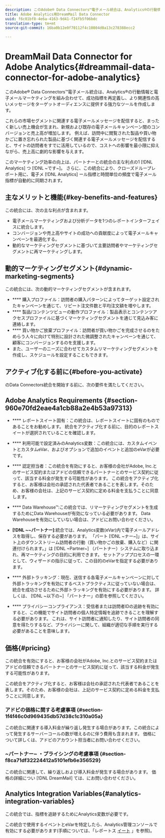 ```yaml
---
description: このAdobe® Data Connectors™電子メール統合は、Analytics®の行動情報と電子メールマーケティングを組み合わせて、成功指標を再定義し、より関連性の高いメッセージをターゲットオーディエンスに提供する強力なツールを作成します。
title: Adobe Analytics用DreamMail Data Connector
uuid: f6c01bf8-4e6a-4163-9d41-f24fb5f06bdc
translation-type: tm+mt
source-git-commit: 16ba0b12e0f70112f4c10804d0a13c278388ecc2

---
```



# DreamMail Data Connector for Adobe Analytics{#dreammail-data-connector-for-adobe-analytics}

このAdobe® Data Connectors™電子メール統合は、Analytics®の行動情報と電子メールマーケティングを組み合わせて、成功指標を再定義し、より関連性の高いメッセージをターゲットオーディエンスに提供する強力なツールを作成します。

これらの市場セグメントに関連する電子メールメッセージを配信すると、まったく新しい売上機会が生まれ、新規および既存の電子メールキャンペーン間のコンバージョンと売上高が増加します。 例えば、訪問中に閲覧された製品や買い物かごに置き忘れられた製品に基づく関連する電子メールメッセージを配信すると、サイトの訪問者をすでに活用しているので、コストへの影響を最小限に抑えながら、売上高に劇的な影響を与えます。

このマーケティング効率の向上は、パートナーとの統合の主な利点の1 [!DNL Analytics] つ [!DNL ~です~]。 さらに、この統合により、クローズドループレポート用に、電子メ [!DNL Analytics] ール指標と時間単位の頻度で電子メール指標が自動的に同期されます。

## 主なメリットと機能{#key-benefits-and-features}

この統合には、次の主な利点が含まれます。

* 電子メールマーケティングおよび分析データを1つのレポートインターフェイスに統合します。
* コンバージョンや売上高やサイトの成功への貢献度によって電子メールキャンペーンを最適化する。
* 動的なマーケティングセグメントに基づいて主要訪問者やマーケティングセグメントに再マーケティングします。

## 動的マーケティングセグメント{#dynamic-marketing-segments}

この統合には、次の動的マーケティングセグメントが含まれます。

* **** 購入プロファイル：訪問者の購入パターンによってターゲット設定されたキャンペーンを通じて、リピート注文件数と平均注文額を増やします。
* **** 製品/コンテンツビューの動作プロファイル：製品表示とコンテンツアクセスプロファイルに基づくマーケティングセグメントを通じて見込み客に連絡します。
* **** 買い物かご放棄プロファイル：訪問者が買い物かごを完成させるのをためらう人々に向けて特別に設計された微調整されたキャンペーンを通じて、顧客にコンバージョンするのを支援します。
* また、ユーザーのニーズに合わせてカスタムリマーケティングセグメントを作成し、スケジュールを設定することもできます。

## アクティブ化する前に{#before-you-activate}

のData Connectors統合を開始する前に、次の要件を満たしてください。

## Adobe Analytics Requirements {#section-960e70fd2eae4a1cb88a2e4b53a97313}

* **** レポートスイート固有：この統合は、レポートスイートに固有のものであることをお勧めします。 統合をアクティブ化する前に、目的のレポートスイートが選択されていることを確認します。
* **** 利用可能で設定済みのAnalytics変数：この統合には、カスタムイベントとカスタムeVar、およびオプションで追加のイベントと追加のeVarが必要です。

* **** 認定担当者：この統合を有効にすると、お客様の会社がAdobe, Inc.とのサービス契約またはアドビの信頼できるパートナーとのサービス契約に従って、該当する料金が発生する可能性があります。 この統合をアクティブ化すると、お客様は会社の承認された代表者であることを表します。そのため、お客様の会社は、上記のサービス契約に定める料金を支払うことに同意します。
* **** Data Warehouse™:この統合では、リマーケティングセグメントを生成するためにData Warehouseが有効になっている必要があります。 Data Warehouseを有効にしていない場合は、アドビにお問い合わせください。
* **[!DNL ~~パートナー]**:統合では、Analytics変数(eVar)内で電子メールアドレスを取得し、保存する必要があります。 「パート [!DNL ~ナー~]」は、サイト上のダウンストリーム訪問者の行動（買い物かごの放棄、購入など）に関連付けられます。」は [!DNL ~Partner~] （パートナー）システムに取り込まれ、再マーケティングの目的に利用できます。 セットアッププロセスの一環として、ウィザードの指示に従って、この目的のeVarを指定する必要があります。
* **** 外部トラッキング：現在、送信する各電子メールキャンペーンに対して外部トラッキングを有効にするベストプラクティスに従っていない場合は、統合を成功させるために外部トラッキングを有効にする必要があります。 詳しくは、 [!DNL ~以下の~] 「パートナー」の節を参照してください。
* **** プライバシーコンプライアンス：受信者または訪問者IDの追跡を有効にすると、この機能でサイト訪問者の個人特定情報を追跡できることを理解する必要があります。 これは、サイト訪問者に通知したり、サイト訪問者の同意を得たりするなど、プライバシーに関して、組織が適切な手順を実行する必要があることを意味します。

## 価格{#pricing}

この統合を有効にすると、お客様の会社がAdobe, Inc.とのサービス契約またはアドビの信頼できるパートナーとのサービス契約に従って、該当する料金が発生する可能性があります。

この統合をアクティブ化すると、お客様は会社の承認された代表者であることを表します。そのため、お客様の会社は、上記のサービス契約に定める料金を支払うことに同意します。

### アドビの価格に関する考慮事項 {#section-1f4f46c0d969435db57d38c1c310a05a}

この統合に関連する導入料金が繰り返し発生する場合があります。この統合によって発生するサーバーコールの数が増えるのに伴う費用も含まれます。 価格について詳しくは、アドビのアカウント担当者にお問い合わせください。

### ~パートナー~ ・プライシングの考慮事項 {#section-f8ca71df32224412a5101efb6e356529}

この統合に関連して、繰り返しおよび導入料金が発生する場合があります。 価格の詳細につい [!DNL DreamMail] ては、にお問い合わせください。

## Analytics Integration Variables{#analytics-integration-variables}

この統合では、指標を追跡するためにAnalytics変数が必要です。

この統合で使用するイベントとeVarを特定したら、Analytics管理コンソールで有効にする必要があります(手順については、「レポートス [イート](https://docs.adobe.com/content/help/en/analytics/admin/manage-report-suites/report-suites-admin.html) 」を参照)。
